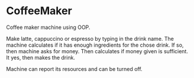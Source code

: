 # CoffeeMaker

Coffee maker machine using OOP.

Make latte, cappuccino or espresso by typing in the drink name.
The machine calculates if it has enough ingredients for the chose drink.
If so, then machine asks for money.
Then calculates if money given is sufficient.
It yes, then makes the drink.

Machine can report its resources and can be turned off.
